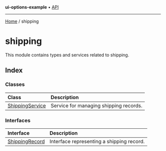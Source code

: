 **ui-options-example** • [API](../README.md)

***

[Home](../README.md) / shipping

# shipping

This module contains types and services related to shipping.

## Index

### Classes

| Class | Description |
| :------ | :------ |
| [ShippingService](classes/ShippingService.md) | Service for managing shipping records. |

### Interfaces

| Interface | Description |
| :------ | :------ |
| [ShippingRecord](interfaces/ShippingRecord.md) | Interface representing a shipping record. |
